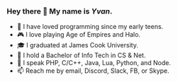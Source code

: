 ### Hey there 👋 My name is *Yvan*.

- 💖 I have loved programming since my early teens.
- 🎮 I love playing Age of Empires and Halo.
- 🎓 I graduated at James Cook University.
- 📜 I hold a Bachelor of Info Tech in CS & Net.
- 💬 I speak PHP, C/C++, Java, Lua, Python, and Node.
- 📫 Reach me by email, Discord, Slack, FB, or Skype.
